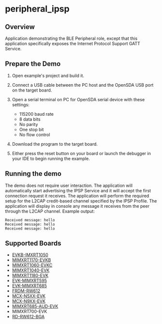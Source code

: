 # peripheral_ipsp

## Overview
Application demonstrating the BLE Peripheral role, except that this application specifically exposes the Internet Protocol Support GATT Service.

## Prepare the Demo

1.  Open example's project and build it.

2.  Connect a USB cable between the PC host and the OpenSDA USB port on the target board.

3.  Open a serial terminal on PC for OpenSDA serial device with these settings:
    - 115200 baud rate
    - 8 data bits
    - No parity
    - One stop bit
    - No flow control

4.  Download the program to the target board.

5.  Either press the reset button on your board or launch the debugger in your IDE to begin running the example.

## Running the demo
The demo does not require user interaction. The application will automatically start advertising the IPSP Service and it will accept the first connection request it receives. The application will perform the required setup for the L2CAP credit-based channel specified by the IPSP Profile. The application will display in console any message it receives from the peer through the L2CAP channel. Example output:
~~~~~~~~~~~~~~~~~~~~~~~~~~~~~~~~~~~
Received message: hello
Received message: hello
Received message: hello
~~~~~~~~~~~~~~~~~~~~~~~~~~~~~~~~~~~

## Supported Boards
- [EVKB-IMXRT1050](../../_boards/evkbimxrt1050/edgefast_bluetooth_examples/peripheral_ipsp/example_board_readme.md)
- [MIMXRT1170-EVKB](../../_boards/evkbmimxrt1170/edgefast_bluetooth_examples/peripheral_ipsp/example_board_readme.md)
- [MIMXRT1060-EVKC](../../_boards/evkcmimxrt1060/edgefast_bluetooth_examples/peripheral_ipsp/example_board_readme.md)
- [MIMXRT1040-EVK](../../_boards/evkmimxrt1040/edgefast_bluetooth_examples/peripheral_ipsp/example_board_readme.md)
- [MIMXRT1180-EVK](../../_boards/evkmimxrt1180/edgefast_bluetooth_examples/peripheral_ipsp/example_board_readme.md)
- [EVK-MIMXRT595](../../_boards/evkmimxrt595/edgefast_bluetooth_examples/peripheral_ipsp/example_board_readme.md)
- [EVK-MIMXRT685](../../_boards/evkmimxrt685/edgefast_bluetooth_examples/peripheral_ipsp/example_board_readme.md)
- [FRDM-RW612](../../_boards/frdmrw612/edgefast_bluetooth_examples/peripheral_ipsp/example_board_readme.md)
- [MCX-N5XX-EVK](../../_boards/mcxn5xxevk/edgefast_bluetooth_examples/peripheral_ipsp/example_board_readme.md)
- [MCX-N9XX-EVK](../../_boards/mcxn9xxevk/edgefast_bluetooth_examples/peripheral_ipsp/example_board_readme.md)
- [MIMXRT685-AUD-EVK](../../_boards/mimxrt685audevk/edgefast_bluetooth_examples/peripheral_ipsp/example_board_readme.md)
- MIMXRT700-EVK
- [RD-RW612-BGA](../../_boards/rdrw612bga/edgefast_bluetooth_examples/peripheral_ipsp/example_board_readme.md)

